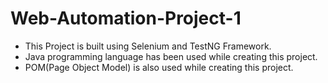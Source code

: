 # Web-Automation-Project-1
* This Project is built using Selenium and TestNG Framework.<br>
* Java programming language has been used while creating this project.<br>
* POM(Page Object Model) is also used while creating this project.
